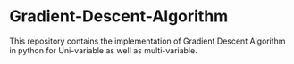 # Gradient-Descent-Algorithm
This repository contains the implementation of Gradient Descent Algorithm in python for Uni-variable as well as multi-variable.
